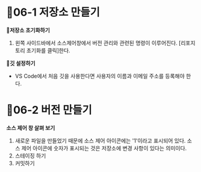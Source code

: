 # 🛴06-1 저장소 만들기

**🌱저장소 초기화하기**
1. 왼쪽 사이드바에서 소스제어창에서 버전 관리와 관련된 명령이 이루어진다. [리포지토리 초기화를 클릭]한다.

**🌱깃 설정하기**
- VS Code에서 처음 깃을 사용한다면 사용자의 이름과 이메일 주소를 등록해야 한다.

# 🛴06-2 버전 만들기

**소스 제어 창 살펴 보기**
1. 새로운 파일을 만들었기 때문에 소스 제어 아이콘에는 '1'이라고 표시되어 있다. 소스 제어 아이콘에 숫자가 표시되는 것은 저장소에 변경 사항이 있다는 의미이다.
2. 스테이징 하기
3. 커밋하기


